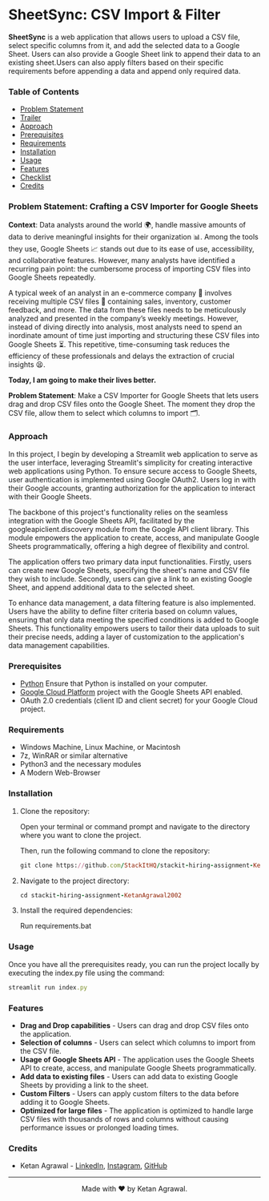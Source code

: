 
# **SheetSync**: CSV Import & Filter
**SheetSync** is a web application that allows users to upload a CSV file, select specific columns from it, and add the selected data to a Google Sheet. Users can also provide a Google Sheet link to append their data to an existing sheet.Users can also apply filters based on their specific requirements before appending a data and append only required data.

### Table of Contents
- [Problem Statement](#problem-statement-crafting-a-csv-importer-for-google-sheets)
- [Trailer](#trailer)
- [Approach](#Approach)
- [Prerequisites](#prerequisites)
- [Requirements](#requirements)
- [Installation](#installation)
- [Usage](#usage)
- [Features](#features)
- [Checklist](#checklist)
- [Credits](#credits)


### Problem Statement: Crafting a CSV Importer for Google Sheets

**Context**:
Data analysts around the world 🌍, handle massive amounts of data to derive meaningful insights for their organization 📊. Among the tools they use, Google Sheets 📈 stands out due to its ease of use, accessibility, and collaborative features. However, many analysts have identified a recurring pain point: the cumbersome process of importing CSV files into Google Sheets repeatedly.

A typical week of an analyst in an e-commerce company 🛒 involves receiving multiple CSV files 📁 containing sales, inventory, customer feedback, and more. The data from these files needs to be meticulously analyzed and presented in the company’s weekly meetings. However, instead of diving directly into analysis, most analysts need to spend an inordinate amount of time just importing and structuring these CSV files into Google Sheets ⏳. This repetitive, time-consuming task reduces the efficiency of these professionals and delays the extraction of crucial insights 😫.

**Today, I am going to make their lives better.**

**Problem Statement**:
Make a CSV Importer for Google Sheets that lets users drag and drop CSV files onto the Google Sheet. The moment they drop the CSV file, allow them to select which columns to import 🗂️.


### Approach
In this project, I begin by developing a Streamlit web application to serve as the user interface, leveraging Streamlit's simplicity for creating interactive web applications using Python. To ensure secure access to Google Sheets, user authentication is implemented using Google OAuth2. Users log in with their Google accounts, granting authorization for the application to interact with their Google Sheets.

The backbone of this project's functionality relies on the seamless integration with the Google Sheets API, facilitated by the googleapiclient.discovery module from the Google API client library. This module empowers the application to create, access, and manipulate Google Sheets programmatically, offering a high degree of flexibility and control.

The application offers two primary data input functionalities. Firstly, users can create new Google Sheets, specifying the sheet's name and CSV file they wish to include. Secondly, users can give a link to an existing Google Sheet, and append additional data to the selected sheet.

To enhance data management, a data filtering feature is also implemented. Users have the ability to define filter criteria based on column values, ensuring that only data meeting the specified conditions is added to Google Sheets. This functionality empowers users to tailor their data uploads to suit their precise needs, adding a layer of customization to the application's data management capabilities.


### Prerequisites
- [Python](https://www.python.org/) Ensure that Python is installed on your computer.
- [Google Cloud Platform](https://cloud.google.com/) project with the Google Sheets API enabled.
- OAuth 2.0 credentials (client ID and client secret) for your Google Cloud project.


###  **Requirements**
- Windows Machine, Linux Machine, or Macintosh
- 7z, WinRAR or similar alternative
- Python3 and the necessary modules
- A Modern Web-Browser


### Installation
1. Clone the repository:

    Open your terminal or command prompt and navigate to the directory where you want to clone the project. 

    Then, run the following command to clone the repository:
    ```ruby
    git clone https://github.com/StackItHQ/stackit-hiring-assignment-KetanAgrawal2002.git
    ```

2. Navigate to the project directory:
   
    ```ruby
    cd stackit-hiring-assignment-KetanAgrawal2002
    ```

3. Install the required dependencies:

     Run requirements.bat

### Usage
Once you have all the prerequisites ready, you can run the project locally by executing the index.py file using the command:  

```ruby
streamlit run index.py
```

### Features
- **Drag and Drop capabilities** - Users can drag and drop CSV files onto the application.
- **Selection of columns** - Users can select which columns to import from the CSV file.
- **Usage of Google Sheets API** - The application uses the Google Sheets API to create, access, and manipulate Google Sheets programmatically.
- **Add data to existing files** - Users can add data to existing Google Sheets by providing a link to the sheet.
- **Custom Filters** - Users can apply custom filters to the data before adding it to Google Sheets.
- **Optimized for large files** - The application is optimized to handle large CSV files with thousands of rows and columns without causing performance issues or prolonged loading times.


### Credits
- Ketan Agrawal - <a href="https://www.linkedin.com/in/ketan-agrawal-b61a40205/">LinkedIn</a>, <a href="https://www.instagram.com/ketanagrawal_2002/">Instagram</a>, <a href="https://github.com/KetanAgrawal2002">GitHub</a>


<hr>
<center>
    Made with &#10084;&#65039; by Ketan Agrawal.
</center>
